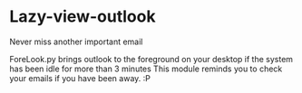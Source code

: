 # Lazy-view-outlook
Never miss another important email

ForeLook.py brings outlook to the foreground on your desktop if the system has been idle for more than 3 minutes
This module reminds you to check your emails if you have been away. :P
